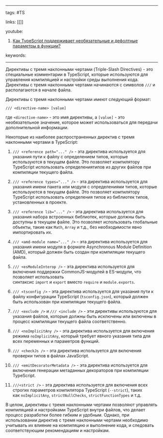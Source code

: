 ____

tags: #TS

links: [[]]

youtube: 
1. [Как TypeScript поддерживает необязательные и дефолтные параметры в функции?](https://youtu.be/VYQl2GhbCUs?t=102)

keywords:

_____

Директивы с тремя наклонными чертами (Triple-Slash Directives) - это специальные комментарии в TypeScript, которые используются для управления компиляцией и настройки среды выполнения кода. Директивы с тремя наклонными чертами начинаются с символов `///` и располагаются в начале файла.

Директивы с тремя наклонными чертами имеют следующий формат:

```
/// <directive-name> [value] 
```

где `<directive-name>` - это имя директивы, а `[value]` - это необязательное значение, которое может использоваться для передачи дополнительной информации.

Некоторые из наиболее распространенных директив с тремя наклонными чертами в TypeScript:

1.  `/// <reference path="..." />` - эта директива используется для указания пути к файлу с определением типов, которые используются в текущем файле. Это позволяет компилятору TypeScript использовать определениятипов из других файлов при компиляции текущего файла.
    
2.  `/// <reference types="..." />` - эта директива используется для указания имени пакета или модуля с определениями типов, которые используются в текущем файле. Это позволяет компилятору TypeScript использовать определения типов из библиотек типов, установленных в проекте.
    
3.  `/// <reference lib="..." />` - эта директива используется для указания набора встроенных библиотек, которые должны быть доступны в текущем файле. Это позволяет использовать глобальные объекты, такие как `Math`, `Array` и т.д., без необходимости явно импортировать их.
    
4.  `/// <amd-module name="..." />` - эта директива используется для указания имени модуля в формате Asynchronous Module Definition (AMD), который должен быть создан при компиляции текущего файла.
    
5.  `/// <esModuleInterop />` - эта директива используется для включения поддержки CommonJS-модулей в ES-модули, что позволяет использовать синтаксис `import` и `export` вместо `require` и `module.exports`.
    
6.  `/// <tsconfig />` - эта директива используется для указания пути к файлу конфигурации TypeScript (`tsconfig.json`), который должен быть использован при компиляции текущего файла.
    
7.  `/// <exclude />` и `/// <include />` - эти директивы используются для указания файлов, которые должны быть исключены или включены в процесс компиляции текущего файла соответственно.
    
8.  `/// <noImplicitAny />` - эта директива используется для включения режима `noImplicitAny`, который требует явного указания типа для всех переменных и параметров функций.
    
9.  `/// <checkJs />` - эта директива используется для включения проверки типов в файлах JavaScript.
    
10.  `/// <emitDecoratorMetadata />` - эта директива используется для включения генерации метаданных декораторов при компиляции TypeScript.
    
11.  `///<strict />` - эта директива используется для включения всех строгих параметров компилятора TypeScript (`--strict`), таких как `noImplicitAny`, `strictNullChecks`, `strictFunctionTypes` и т.д.
    

В целом, директивы с тремя наклонными чертами позволяют управлять компиляцией и настройками TypeScript внутри файлов, что делает процесс разработки более гибким и удобным. Однако, при использовании директив с тремя наклонными чертами необходимо учитывать их влияние на компиляцию и выполнение кода, и следовать соответствующим рекомендациям и настройкам.